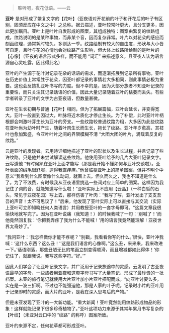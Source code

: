 > 聆听吧，夜花低语。——云

**亚叶** 是对形成了繁复文字的【花叶】（亚夜语对开花前的叶子和开花后的叶子有区别，固须反应在中文之中）之总称。据云描述，亚叶较常叶更大，且分支更多，因此更加瞩目。亚叶上是叶片自发形成的图案，其组成独特：图案由繁复的纹路组成，纹路说明的是某种事物，而非某个音，因而复杂非常。叶片以对花朵的感应而刻画纹理，通常耗时较久，多则达一季。纹路绘制有较大的自由度，形状与大小皆可自定，且叶与花的心情也会对纹路产生影响，但大体上纹路所绘制的是叶片的【心像】（亚夜的语言形式多样，而不能用 “词汇” 来描述意义，且亚夜人认为语言源自心灵吐露，因此得此名）

亚叶的产生源于花叶对记录花朵的话语的需求，而逐渐拓展到记录所有事物。亚叶在历史价值上常常胜于花朵，因亚叶都记录的事情若大多相同，则此事情必极为重要。这也会反馈扎亚叶书写的力度。但不幸的是，因为大部分旅者不知亚叶记录的重要性，而只关注其记录话语的价值，因此大量记录随着亚叶的枯萎而丢失。有些学者转录了亚叶的文字为古亚夜语，但数量甚微。

亚叶在生长初期与普通【花叶】相同，但为了拓展篇幅，亚叶会延长，并变得宽大。亚叶一般直到因过大，叶脉将近木质化才停止生长。为了补偿，此时亚叶叶柄根部会刺激叶芽生长为亚叶的旁支。一些纹路较普通纹路为粗，大多因为此些纹路在亚叶尚为幼叶时产生，随着叶肉生长而生长，拖长了纹路。亚叶年岁愈高，其枝叶也愈加繁盛，令亚叶叶片之间的界限模糊不清 “大团大团的叶片，满载着反复的纹路。”

云是亚叶的发现者。云用诗详细地描述了亚叶的形状以及生长过程，并且记录了些许纹路。只是他并未尝试解读这些纹路。他使用亚叶给予的几片大亚叶记录文字。云写道他 “有时候趴在亚叶上面才能写（那是我开始不懂如何与亚叶交谈啦）。亚叶表面的绒毛很舒服，逗得我直痒痒。”他曾临摹亚叶上的简单图案，但并不明个中意义“我看到什么图案像什么动词，就画上去。但久而久之，我也不知道是什么了。为了不浪费，有时候我从亚夜语里挑选一些词对应上简单的图案。这样因为我记住了词的音，就能知道写什么啦！”亚叶实际上不应用【云晶】（一种白皙的石头，常见于亚夜花园）写上去，那样伤害了叶肉：“我写了写，亚叶发出了支支吾吾的声音！太不可思议了！”后来，他发现了亚叶实际上可以直接与其交流（实际上亚叶可立即知晓任何人类语言）并用教授亚叶的一套字母即可。“这篇文章我很愉快地就写完了。因为在亚叶说痛（我知道！）的时候我喊了一句：‘别喊了！’而他竟然回复我：‘你把我弄疼了我为什么不能喊！’用的语言我竟然能理解！亚夜世界太奇妙了。”

“我问亚叶：‘我怎样做你才能不疼呢？’‘别戳，我看看你写的什么。’很快，亚叶冲我喊：‘这什么东西？这么丑！’‘这是我们语言的心像啊。’‘这么丑，来来来，我来改进一下。’话语刚落，那些丑陋无比的笔画立刻变得顺滑，而且增减都如此得体！‘你记住了，就跟我说。我写这些字符。’‘好。’”

因此人们学会了让亚叶记录文字，并广泛用于记录旅途中的灵感。云发明了古亚夜语最早的字母，一些旅者用亚夜和这套字母书写了大量笔记，形成了最珍贵的一批档案。未亚的旅行笔记就使用大片亚叶加小片亚叶搭配而成。“向亚叶讨要么多，实在是一波三折啊。不过也不能强迫他，那是人家的叶子呢。记录时小片的亚叶用于记录即时的灵感，而大片的亚叶，是我在深入思考后的产物。”

但是未亚发现了亚叶的一大新功能。“重大新闻！亚叶竟然能用纹路形成物品的形象！这样就能记录下很多珍奇植物了。”亚叶这项功力来源于其常年累月书写复杂的【叶纹】（未亚对云口中的 “纹路”  的称呼）图案所致。

亚叶的来源不定，任何花草都可形成亚叶。
